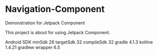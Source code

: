 # Navigation-Component

Demonstration for Jetpack Component

This project is about for using Jetpack Component.

Android SDK
minSdk 26
targetSdk 32
compileSdk 32
gradle 4.1.3
kotline 1.4.21
gradlew wrapper 6.5
